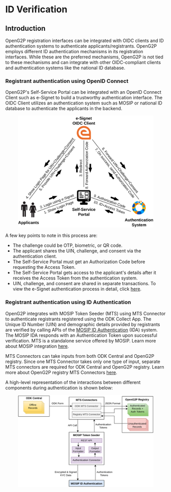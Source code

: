 # ID Verification

## Introduction

OpenG2P registration interfaces can be integrated with OIDC clients and ID authentication systems to authenticate applicants/registrants. OpenG2P employs different ID authentication mechanisms in its registration interfaces. While these are the preferred mechanisms, OpenG2P is not tied to these mechanisms and can integrate with other OIDC-compliant clients and authentication systems like the national ID database.

### Registrant authentication using OpenID Connect

OpenG2P's Self-Service Portal can be integrated with an OpenID Connect Client such as e-Signet to build a trustworthy authentication interface. The OIDC Client utilizes an authentication system such as MOSIP or national ID database to authenticate the applicants in the backend.&#x20;

<figure><img src="https://github.com/OpenG2P/openg2p-documentation/raw/e9fdceeedd6e483eb45098b9a72f013a331451cf/.gitbook/assets/authentication-using-esignet.png" alt=""><figcaption></figcaption></figure>

A few key points to note in this process are:

* The challenge could be OTP, biometric, or QR code.
* The applicant shares the UIN, challenge, and consent via the authentication client.
* The Self-Service Portal must get an Authorization Code before requesting the Access Token.
* The Self-Service Portal gets access to the applicant's details after it receives the Access Token from the authentication system.
* &#x20;UIN, challenge, and consent are shared in separate transactions. To view the e-Signet authentication process in detail, click [here](../integrations/integration-with-mosip/integration-with-e-signet.md).

### Registrant authentication using ID Authentication

OpenG2P integrates with MOSIP Token Seeder (MTS) using MTS Connector to authenticate registrants registered using the ODK Collect App. The Unique ID Number (UIN) and demographic details provided by registrants are verified by calling APIs of the [MOSIP ID Authentication](https://docs.mosip.io/1.2.0/id-authentication) (IDA) system. The MOSIP IDA responds with an Authentication Token upon successful verification. MTS is a standalone service offered by MOSIP. Learn more about MOSIP integration [here](../integrations/integration-with-mosip.md).

MTS Connectors can take inputs from both ODK Central and OpenG2P registry. Since one MTS Connector takes only one type of input, separate MTS connectors are required for ODK Central and OpenG2P registry. Learn more about OpenG2P registry MTS Connectors [here](../integrations/integration-with-mosip/registry-mts-connector.md).

A high-level representation of the interactions between different components during authentication is shown below:

<figure><img src="https://github.com/OpenG2P/openg2p-documentation/raw/a8a98c86cd7b0a186213e588d8642aac12eb64a6/.gitbook/assets/authentication-using-mts.png" alt=""><figcaption></figcaption></figure>
